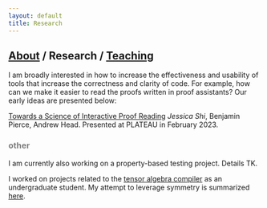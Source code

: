 ```yaml
---
layout: default
title: Research
---
```


## [About](https://jwshi21.github.io/) / Research / [Teaching](https://jwshi21.github.io/teaching.html)

I am broadly interested in how to increase the effectiveness and usability of tools that increase the correctness and clarity of code. For example, how can we make it easier to read the proofs written in proof assistants? Our early ideas are presented below:

[Towards a Science of Interactive Proof Reading](jwshi21.github.io/Plateau.pdf)
_Jessica Shi_, Benjamin Pierce, Andrew Head.
Presented at PLATEAU in February 2023.

### <span style="color:gray">other</span>

I am currently also working on a property-based testing project. Details TK.

I worked on projects related to the [tensor algebra compiler](https://tensor-compiler.org/) as an undergraduate student. My attempt to leverage symmetry is summarized [here](https://arxiv.org/abs/2110.00186).
